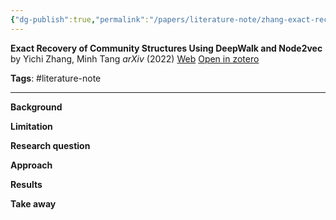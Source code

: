 ```yaml
---
{"dg-publish":true,"permalink":"/papers/literature-note/zhang-exact-recovery-community2022/","dgPassFrontmatter":true}
---
```



**Exact Recovery of Community Structures Using DeepWalk and Node2vec**
by Yichi Zhang, Minh Tang
*arXiv* (2022)
[Web](http://arxiv.org/abs/2101.07354) [Open in zotero]( zotero://select/items/@zhangExactRecoveryCommunity2022)

**Tags**: 
#literature-note

---

**Background**

**Limitation**

**Research question**

**Approach**

**Results**

**Take away**